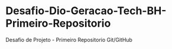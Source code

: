 # Desafio-Dio-Geracao-Tech-BH-Primeiro-Repositorio
Desafio de Projeto - Primeiro Repositorio Git/GitHub
